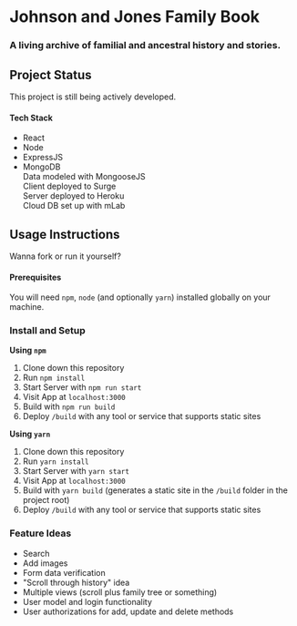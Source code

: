 # Johnson and Jones Family Book  
### A living archive of familial and ancestral history and stories.  
   

## Project Status
This project is still being actively developed. 


#### Tech Stack
- React  
- Node  
- ExpressJS   
- MongoDB    
Data modeled with MongooseJS  
Client deployed to Surge  
Server deployed to Heroku  
Cloud DB set up with mLab  

<!-- #### Resources
- [codrops](https://tympanus.net/codrops/css_reference/)  
- [Materialize](http://next.materializecss.com/)  
- [whenpresident](https://github.com/keaglin/whenpresidentexercise) (from following in class)  

## Project Screen Shots
![App Welcome](./images/welcome.png "App Welcome")
![List of People](./images/list.png "List of People")
![Person Detail](./images/detail.png "One person's details") -->

## Usage Instructions
Wanna fork or run it yourself? 
#### Prerequisites
You will need `npm`, `node` (and optionally `yarn`) installed globally on your machine.  
### Install and Setup
**Using `npm`**  
1. Clone down this repository  
2. Run `npm install`  
3. Start Server with `npm run start`   
4. Visit App at `localhost:3000`  
5. Build with `npm run build`  
6. Deploy `/build` with any tool or service that supports static sites  

**Using `yarn`**  
1. Clone down this repository  
2. Run `yarn install`  
3. Start Server with `yarn start`   
4. Visit App at `localhost:3000` 
5. Build with `yarn build` (generates a static site in the `/build` folder in the project root)  
6. Deploy `/build` with any tool or service that supports static sites


### Feature Ideas
- Search
- Add images
- Form data verification
- "Scroll through history" idea
- Multiple views (scroll plus family tree or something)
- User model and login functionality
- User authorizations for add, update and delete methods

<!-- ## Reflection

#### About 
This was initially a project built over 3 days to wrap up Unit 2 of my Web Development Immersive cohort at General Assembly DC. I built it to demonstrate knowledge of backend engineering techniques learned during Unit 2.  
I initially set out to build an API with a separate frontend (which I've now done as of this writing on 3/6/18). The project was inspired by my wife's idea to make and bind a physical book. I thought a website would make the information more accessible and easier to disseminate.  
#### Technologies Used
I used the MERN (Mongo, Express, React, Node) stack to build this project because it's what we've been using so it was easy to translate to my use case for this project. I initially wanted to use Pug because I had positive experiences with Pug (when it was Jade) in the past but I severely underestimated how much time I spent reading documentation and experimenting to get things functional, especially with regard to passing in data from my controller. With the time given, I decided to switch back to Handlebars because I could accomplish the same functionality and hit my deadline.  
This app was previously deployed as a MEHN app to Github Pages but I used Surge for the React app because it's quick and easy. Github Pages is excellent for static sites but I needed a hosted backend for this particular project so Heroku was an easy choice. I used mLab to host the database and used an environmental variable to connect it. -->